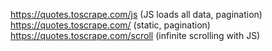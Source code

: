 https://quotes.toscrape.com/js (JS loads all data, pagination)
https://quotes.toscrape.com/ (static, pagination)
https://quotes.toscrape.com/scroll (infinite scrolling with JS)

